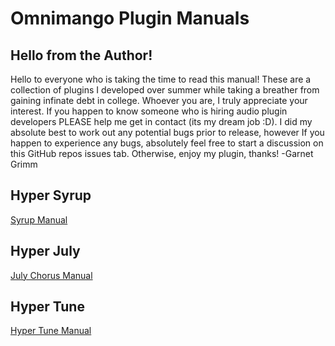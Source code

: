 # Omnimango Plugin Manuals
## Hello from the Author!
Hello to everyone who is taking the time to read this manual! These are a collection of plugins I developed over summer while taking a breather from gaining infinate debt in college. Whoever you are, I truly appreciate your interest. If you happen to know someone who is hiring audio plugin developers PLEASE help me get in contact (its my dream job :D). I did my absolute best to work out any potential bugs prior to release, however If you happen to experience any bugs, absolutely feel free to start a discussion on this GitHub repos issues tab. Otherwise, enjoy my plugin, thanks! -Garnet Grimm 

## Hyper Syrup
[Syrup Manual](HyperSyrup.md)

## Hyper July
[July Chorus Manual](July-60.md)

## Hyper Tune
[Hyper Tune Manual](HyperTune.md)
